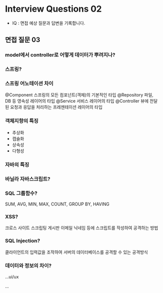 # Interview Questions 02
* IQ : 면접 예상 질문과 답변을 기록합니다.

## 면접 질문 03

### model에서 controller로 어떻게 데이터가 뿌려지나?

### 스프링?

### 스프링 어노테이션 차이
@Component	스프링의 모든 컴포넌트(객체)의 기본적인 타입
@Repository	파일, DB 등 영속성 레이어의 타입
@Service	서비스 레이어의 타입
@Controller	뷰에 전달된 요청과 응답을 처리하는 프레젠테이션 레이어의 타입

### 객체지향의 특징
* 추상화
* 캡슐화
* 상속성
* 다형성

### 자바의 특징

### 바닐라 자바스크립트?

### SQL 그룹함수?
SUM, AVG, MIN, MAX, COUNT, GROUP BY, HAVING

### XSS?
크로스 사이트 스크립팅
게시판 이메일 닉네임 등에 스크립트를 작성하여 공격하는 방법

### SQL Injection?
클라이언트의 입력값을 조작하여 서버의 데이터베이스를 공격할 수 있는 공격방식

### 데이터와 정보의 차이?

...ui/ux

...